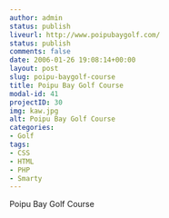 ```yaml
---
author: admin
status: publish
liveurl: http://www.poipubaygolf.com/
status: publish
comments: false
date: 2006-01-26 19:08:14+00:00
layout: post
slug: poipu-baygolf-course
title: Poipu Bay Golf Course
modal-id: 41
projectID: 30
img: kaw.jpg
alt: Poipu Bay Golf Course
categories:
- Golf
tags:
- CSS
- HTML
- PHP
- Smarty
---
```

Poipu Bay Golf Course

